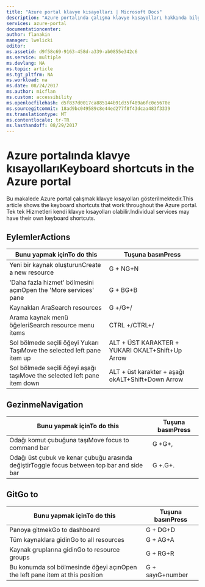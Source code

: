 ```yaml
---
title: "Azure portal klavye kısayolları | Microsoft Docs"
description: "Azure portalında çalışma klavye kısayolları hakkında bilgi edinin."
services: azure-portal
documentationcenter: 
author: flanakin
manager: lwelicki
editor: 
ms.assetid: d9f58c69-9163-458d-a339-ab0855e342c6
ms.service: multiple
ms.devlang: NA
ms.topic: article
ms.tgt_pltfrm: NA
ms.workload: na
ms.date: 08/24/2017
ms.author: micflan
ms.custom: accessibility
ms.openlocfilehash: d5f837d0017ca885144b91d35f489a6fc0e5670e
ms.sourcegitcommit: 18ad9bc049589c8e44ed277f8f43dcaa483f3339
ms.translationtype: MT
ms.contentlocale: tr-TR
ms.lasthandoff: 08/29/2017
---
```

# <a name="keyboard-shortcuts-in-the-azure-portal"></a><span data-ttu-id="071e0-103">Azure portalında klavye kısayolları</span><span class="sxs-lookup"><span data-stu-id="071e0-103">Keyboard shortcuts in the Azure portal</span></span>
<span data-ttu-id="071e0-104">Bu makalede Azure portal çalışmak klavye kısayolları gösterilmektedir.</span><span class="sxs-lookup"><span data-stu-id="071e0-104">This article shows the keyboard shortcuts that work throughout the Azure portal.</span></span> <span data-ttu-id="071e0-105">Tek tek Hizmetleri kendi klavye kısayolları olabilir.</span><span class="sxs-lookup"><span data-stu-id="071e0-105">Individual services may have their own keyboard shortcuts.</span></span>

## <a name="actions"></a><span data-ttu-id="071e0-106">Eylemler</span><span class="sxs-lookup"><span data-stu-id="071e0-106">Actions</span></span>
|<span data-ttu-id="071e0-107">Bunu yapmak için</span><span class="sxs-lookup"><span data-stu-id="071e0-107">To do this</span></span> |<span data-ttu-id="071e0-108">Tuşuna basın</span><span class="sxs-lookup"><span data-stu-id="071e0-108">Press</span></span> |
| --- | --- |
|<span data-ttu-id="071e0-109">Yeni bir kaynak oluşturun</span><span class="sxs-lookup"><span data-stu-id="071e0-109">Create a new resource</span></span>|<span data-ttu-id="071e0-110">G + N</span><span class="sxs-lookup"><span data-stu-id="071e0-110">G+N</span></span>|
|<span data-ttu-id="071e0-111">'Daha fazla hizmet' bölmesini açın</span><span class="sxs-lookup"><span data-stu-id="071e0-111">Open the 'More services' pane</span></span>|<span data-ttu-id="071e0-112">G + B</span><span class="sxs-lookup"><span data-stu-id="071e0-112">G+B</span></span>|
|<span data-ttu-id="071e0-113">Kaynakları Ara</span><span class="sxs-lookup"><span data-stu-id="071e0-113">Search resources</span></span>|<span data-ttu-id="071e0-114">G +/</span><span class="sxs-lookup"><span data-stu-id="071e0-114">G+/</span></span>| 
|<span data-ttu-id="071e0-115">Arama kaynak menü öğeleri</span><span class="sxs-lookup"><span data-stu-id="071e0-115">Search resource menu items</span></span>|<span data-ttu-id="071e0-116">CTRL +/</span><span class="sxs-lookup"><span data-stu-id="071e0-116">CTRL+/</span></span> |
|<span data-ttu-id="071e0-117">Sol bölmede seçili öğeyi Yukarı Taşı</span><span class="sxs-lookup"><span data-stu-id="071e0-117">Move the selected left pane item up</span></span> |<span data-ttu-id="071e0-118">ALT + ÜST KARAKTER + YUKARI OK</span><span class="sxs-lookup"><span data-stu-id="071e0-118">ALT+Shift+Up Arrow</span></span>|
|<span data-ttu-id="071e0-119">Sol bölmede seçili öğeyi aşağı taşı</span><span class="sxs-lookup"><span data-stu-id="071e0-119">Move the selected left pane item down</span></span> |<span data-ttu-id="071e0-120">ALT + üst karakter + aşağı ok</span><span class="sxs-lookup"><span data-stu-id="071e0-120">ALT+Shift+Down Arrow</span></span>|

## <a name="navigation"></a><span data-ttu-id="071e0-121">Gezinme</span><span class="sxs-lookup"><span data-stu-id="071e0-121">Navigation</span></span>
|<span data-ttu-id="071e0-122">Bunu yapmak için</span><span class="sxs-lookup"><span data-stu-id="071e0-122">To do this</span></span> |<span data-ttu-id="071e0-123">Tuşuna basın</span><span class="sxs-lookup"><span data-stu-id="071e0-123">Press</span></span> |
| --- | --- |
|<span data-ttu-id="071e0-124">Odağı komut çubuğuna taşı</span><span class="sxs-lookup"><span data-stu-id="071e0-124">Move focus to command bar</span></span> |<span data-ttu-id="071e0-125">G +</span><span class="sxs-lookup"><span data-stu-id="071e0-125">G+,</span></span> |
|<span data-ttu-id="071e0-126">Odağı üst çubuk ve kenar çubuğu arasında değiştir</span><span class="sxs-lookup"><span data-stu-id="071e0-126">Toggle focus between top bar and side bar</span></span> | <span data-ttu-id="071e0-127">G +.</span><span class="sxs-lookup"><span data-stu-id="071e0-127">G+.</span></span> |

## <a name="go-to"></a><span data-ttu-id="071e0-128">Git</span><span class="sxs-lookup"><span data-stu-id="071e0-128">Go to</span></span>
|<span data-ttu-id="071e0-129">Bunu yapmak için</span><span class="sxs-lookup"><span data-stu-id="071e0-129">To do this</span></span> |<span data-ttu-id="071e0-130">Tuşuna basın</span><span class="sxs-lookup"><span data-stu-id="071e0-130">Press</span></span> |
| --- | --- |
|<span data-ttu-id="071e0-131">Panoya gitmek</span><span class="sxs-lookup"><span data-stu-id="071e0-131">Go to dashboard</span></span> |<span data-ttu-id="071e0-132">G + D</span><span class="sxs-lookup"><span data-stu-id="071e0-132">G+D</span></span> |
|<span data-ttu-id="071e0-133">Tüm kaynaklara gidin</span><span class="sxs-lookup"><span data-stu-id="071e0-133">Go to all resources</span></span>|<span data-ttu-id="071e0-134">G + A</span><span class="sxs-lookup"><span data-stu-id="071e0-134">G+A</span></span> |
|<span data-ttu-id="071e0-135">Kaynak gruplarına gidin</span><span class="sxs-lookup"><span data-stu-id="071e0-135">Go to resource groups</span></span>|<span data-ttu-id="071e0-136">G + R</span><span class="sxs-lookup"><span data-stu-id="071e0-136">G+R</span></span> |
|<span data-ttu-id="071e0-137">Bu konumda sol bölmesinde öğeyi açın</span><span class="sxs-lookup"><span data-stu-id="071e0-137">Open the left pane item at this position</span></span> |<span data-ttu-id="071e0-138">G + sayı</span><span class="sxs-lookup"><span data-stu-id="071e0-138">G+number</span></span>|